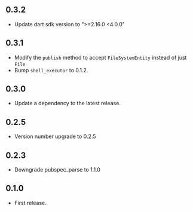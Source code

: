 ## 0.3.2

* Update dart sdk version to ">=2.16.0 <4.0.0"

## 0.3.1

* Modify the `publish` method to accept `FileSystemEntity` instead of just `File`
* Bump `shell_executor` to 0.1.2.

## 0.3.0

* Update a dependency to the latest release.

## 0.2.5

* Version number upgrade to 0.2.5

## 0.2.3

* Downgrade pubspec_parse to 1.1.0

## 0.1.0

* First release.
